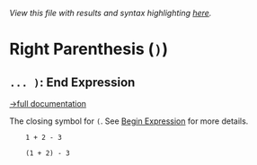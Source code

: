 *View this file with results and syntax highlighting [here](https://mlochbaum.github.io/BQN/help/endexpression.html).*

# Right Parenthesis (`)`)

## `... )`: End Expression
[→full documentation](../doc/expression.md#parentheses)

The closing symbol for `(`. See [Begin Expression](beginexpression.md) for more details.


        1 + 2 - 3

        (1 + 2) - 3
